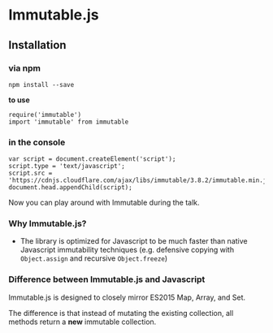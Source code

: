 # Immutable.js

## Installation

### via npm 

    npm install --save

**to use**

    require('immutable')
    import 'immutable' from immutable

### in the console

    var script = document.createElement('script');
    script.type = 'text/javascript';
    script.src = 'https://cdnjs.cloudflare.com/ajax/libs/immutable/3.8.2/immutable.min.js';
    document.head.appendChild(script);

Now you can play around with Immutable during the talk.

### Why Immutable.js?

* The library is optimized for Javascript to be much faster than native Javascript immutability techniques (e.g. defensive copying with `Object.assign` and recursive `Object.freeze`)

### Difference between Immutable.js and Javascript

Immutable.js is designed to closely mirror ES2015 Map, Array, and Set.

The difference is that instead of mutating the existing collection, all methods return a **new** immutable collection. 


